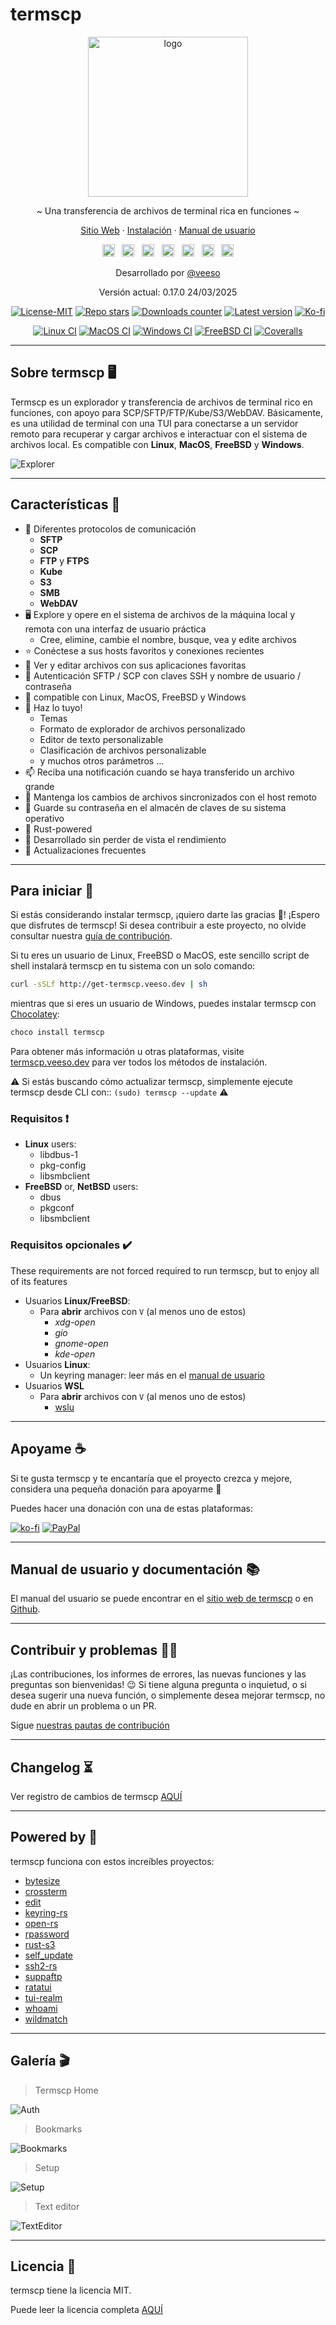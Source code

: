 # termscp

<p align="center">
  <img src="/assets/images/termscp.svg" alt="logo" width="256" height="256" />
</p>

<p align="center">~ Una transferencia de archivos de terminal rica en funciones ~</p>
<p align="center">
  <a href="https://termscp.veeso.dev" target="_blank">Sitio Web</a>
  ·
  <a href="https://termscp.veeso.dev/#get-started" target="_blank">Instalación</a>
  ·
  <a href="https://termscp.veeso.dev/#user-manual" target="_blank">Manual de usuario</a>
</p>

<p align="center">
  <a href="https://github.com/veeso/termscp"
    ><img
      height="20"
      src="/assets/images/flags/gb.png"
      alt="English"
  /></a>
  &nbsp;
  <a
    href="https://github.com/veeso/termscp/blob/main/docs/pt-BR/README.md"
    ><img
      height="20"
      src="/assets/images/flags/br.png"
      alt="Brazilian Portuguese"
  /></a>
  &nbsp;
  <a
    href="/docs/de/README.md"
    ><img
      height="20"
      src="/assets/images/flags/de.png"
      alt="Deutsch"
  /></a>
  &nbsp;
  <a
    href="/docs/es/README.md"
    ><img
      height="20"
      src="/assets/images/flags/es.png"
      alt="Español"
  /></a>
  &nbsp;
  <a
    href="/docs/fr/README.md"
    ><img
      height="20"
      src="/assets/images/flags/fr.png"
      alt="Français"
  /></a>
  &nbsp;
  <a
    href="/docs/it/README.md"
    ><img
      height="20"
      src="/assets/images/flags/it.png"
      alt="Italiano"
  /></a>
  &nbsp;
  <a
    href="/docs/zh-CN/README.md"
    ><img
      height="20"
      src="/assets/images/flags/cn.png"
      alt="简体中文"
  /></a>
</p>

<p align="center">Desarrollado por <a href="https://veeso.me/" target="_blank">@veeso</a></p>
<p align="center">Versión actual: 0.17.0 24/03/2025</p>

<p align="center">
  <a href="https://opensource.org/licenses/MIT"
    ><img
      src="https://img.shields.io/badge/License-MIT-teal.svg"
      alt="License-MIT"
  /></a>
  <a href="https://github.com/veeso/termscp/stargazers"
    ><img
      src="https://img.shields.io/github/stars/veeso/termscp.svg"
      alt="Repo stars"
  /></a>
  <a href="https://crates.io/crates/termscp"
    ><img
      src="https://img.shields.io/crates/d/termscp.svg"
      alt="Downloads counter"
  /></a>
  <a href="https://crates.io/crates/termscp"
    ><img
      src="https://img.shields.io/crates/v/termscp.svg"
      alt="Latest version"
  /></a>
  <a href="https://ko-fi.com/veeso">
    <img
      src="https://img.shields.io/badge/donate-ko--fi-red"
      alt="Ko-fi"
  /></a>
</p>
<p align="center">
  <a href="https://github.com/veeso/termscp/actions"
    ><img
      src="https://github.com/veeso/termscp/workflows/Linux/badge.svg"
      alt="Linux CI"
  /></a>
  <a href="https://github.com/veeso/termscp/actions"
    ><img
      src="https://github.com/veeso/termscp/workflows/MacOS/badge.svg"
      alt="MacOS CI"
  /></a>
  <a href="https://github.com/veeso/termscp/actions"
    ><img
      src="https://github.com/veeso/termscp/workflows/Windows/badge.svg"
      alt="Windows CI"
  /></a>
  <a href="https://github.com/veeso/termscp/actions"
    ><img
      src="https://github.com/veeso/termscp/workflows/FreeBSD/badge.svg"
      alt="FreeBSD CI"
  /></a>
  <a href="https://coveralls.io/github/veeso/termscp"
    ><img
      src="https://coveralls.io/repos/github/veeso/termscp/badge.svg"
      alt="Coveralls"
  /></a>
</p>

---

## Sobre termscp 🖥

Termscp es un explorador y transferencia de archivos de terminal rico en funciones, con apoyo para SCP/SFTP/FTP/Kube/S3/WebDAV. Básicamente, es una utilidad de terminal con una TUI para conectarse a un servidor remoto para recuperar y cargar archivos e interactuar con el sistema de archivos local. Es compatible con **Linux**, **MacOS**, **FreeBSD** y **Windows**.

![Explorer](/assets/images/explorer.gif)

---

## Características 🎁

- 📁  Diferentes protocolos de comunicación
  - **SFTP**
  - **SCP**
  - **FTP** y **FTPS**
  - **Kube**
  - **S3**
  - **SMB**
  - **WebDAV**
- 🖥  Explore y opere en el sistema de archivos de la máquina local y remota con una interfaz de usuario práctica
  - Cree, elimine, cambie el nombre, busque, vea y edite archivos
- ⭐  Conéctese a sus hosts favoritos y conexiones recientes
- 📝  Ver y editar archivos con sus aplicaciones favoritas
- 💁  Autenticación SFTP / SCP con claves SSH y nombre de usuario / contraseña
- 🐧  compatible con Linux, MacOS, FreeBSD y Windows
- 🎨  Haz lo tuyo!
  - Temas
  - Formato de explorador de archivos personalizado
  - Editor de texto personalizable
  - Clasificación de archivos personalizable
  - y muchos otros parámetros ...
- 📫  Reciba una notificación cuando se haya transferido un archivo grande
- 🔭  Mantenga los cambios de archivos sincronizados con el host remoto
- 🔐  Guarde su contraseña en el almacén de claves de su sistema operativo
- 🦀  Rust-powered
- 👀  Desarrollado sin perder de vista el rendimiento
- 🦄  Actualizaciones frecuentes

---

## Para iniciar 🚀

Si estás considerando instalar termscp, ¡quiero darte las gracias 💜! ¡Espero que disfrutes de termscp!
Si desea contribuir a este proyecto, no olvide consultar nuestra [guía de contribución](../../CONTRIBUTING.md).

Si tu eres un usuario de Linux, FreeBSD o MacOS, este sencillo script de shell instalará termscp en tu sistema con un solo comando:

```sh
curl -sSLf http://get-termscp.veeso.dev | sh
```

mientras que si eres un usuario de Windows, puedes instalar termscp con [Chocolatey](https://chocolatey.org/):

```sh
choco install termscp
```

Para obtener más información u otras plataformas, visite [termscp.veeso.dev](https://termscp.veeso.dev/termscp/#get-started) para ver todos los métodos de instalación.

⚠️ Si estás buscando cómo actualizar termscp, simplemente ejecute termscp desde CLI con:: `(sudo) termscp --update` ⚠️

### Requisitos ❗

- **Linux** users:
  - libdbus-1
  - pkg-config
  - libsmbclient
- **FreeBSD** or, **NetBSD** users:
  - dbus
  - pkgconf
  - libsmbclient

### Requisitos opcionales ✔️

These requirements are not forced required to run termscp, but to enjoy all of its features

- Usuarios **Linux/FreeBSD**:
  - Para **abrir** archivos con `V` (al menos uno de estos)
    - *xdg-open*
    - *gio*
    - *gnome-open*
    - *kde-open*
- Usuarios **Linux**:
  - Un keyring manager: leer más en el [manual de usuario](man.md#linux-keyring)
- Usuarios **WSL**
  - Para **abrir** archivos con `V` (al menos uno de estos)
    - [wslu](https://github.com/wslutilities/wslu)

---

## Apoyame ☕

Si te gusta termscp y te encantaría que el proyecto crezca y mejore, considera una pequeña donación para apoyarme 🥳

Puedes hacer una donación con una de estas plataformas:

[![ko-fi](https://img.shields.io/badge/Ko--fi-F16061?style=for-the-badge&logo=ko-fi&logoColor=white)](https://ko-fi.com/veeso)
[![PayPal](https://img.shields.io/badge/PayPal-00457C?style=for-the-badge&logo=paypal&logoColor=white)](https://www.paypal.me/chrisintin)

---

## Manual de usuario y documentación 📚

El manual del usuario se puede encontrar en el [sitio web de termscp](https://termscp.veeso.dev/termscp/#user-manual) o en [Github](man.md).

---

## Contribuir y problemas 🤝🏻

¡Las contribuciones, los informes de errores, las nuevas funciones y las preguntas son bienvenidas! 😉
Si tiene alguna pregunta o inquietud, o si desea sugerir una nueva función, o simplemente desea mejorar termscp, no dude en abrir un problema o un PR.

Sigue [nuestras pautas de contribución](../../CONTRIBUTING.md)

---

## Changelog ⏳

Ver registro de cambios de termscp [AQUÍ](../../CHANGELOG.md)

---

## Powered by 💪

termscp funciona con estos increíbles proyectos:

- [bytesize](https://github.com/hyunsik/bytesize)
- [crossterm](https://github.com/crossterm-rs/crossterm)
- [edit](https://github.com/milkey-mouse/edit)
- [keyring-rs](https://github.com/hwchen/keyring-rs)
- [open-rs](https://github.com/Byron/open-rs)
- [rpassword](https://github.com/conradkleinespel/rpassword)
- [rust-s3](https://github.com/durch/rust-s3)
- [self_update](https://github.com/jaemk/self_update)
- [ssh2-rs](https://github.com/alexcrichton/ssh2-rs)
- [suppaftp](https://github.com/veeso/suppaftp)
- [ratatui](https://github.com/ratatui-org/ratatui)
- [tui-realm](https://github.com/veeso/tui-realm)
- [whoami](https://github.com/libcala/whoami)
- [wildmatch](https://github.com/becheran/wildmatch)

---

## Galería 🎬

> Termscp Home

![Auth](/assets/images/auth.gif)

> Bookmarks

![Bookmarks](/assets/images/bookmarks.gif)

> Setup

![Setup](/assets/images/config.gif)

> Text editor

![TextEditor](/assets/images/text-editor.gif)

---

## Licencia 📃

termscp tiene la licencia MIT.

Puede leer la licencia completa [AQUÍ](../../LICENSE)

